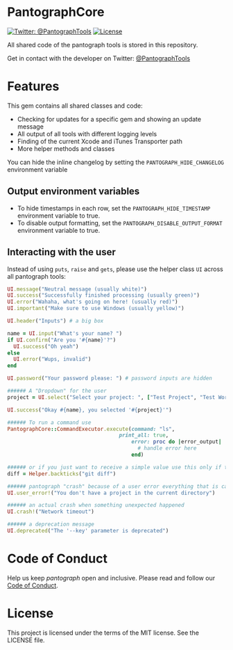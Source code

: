 PantographCore
============

[![Twitter: @PantographTools](https://img.shields.io/badge/contact-@PantographTools-blue.svg?style=flat)](https://twitter.com/PantographTools)
[![License](https://img.shields.io/badge/license-MIT-green.svg?style=flat)](https://github.com/pantograph/pantograph/blob/master/LICENSE)

All shared code of the pantograph tools is stored in this repository.

Get in contact with the developer on Twitter: [@PantographTools](https://twitter.com/PantographTools)

# Features

This gem contains all shared classes and code:

- Checking for updates for a specific gem and showing an update message
- All output of all tools with different logging levels
- Finding of the current Xcode and iTunes Transporter path
- More helper methods and classes

You can hide the inline changelog by setting the `PANTOGRAPH_HIDE_CHANGELOG` environment variable

## Output environment variables

- To hide timestamps in each row, set the `PANTOGRAPH_HIDE_TIMESTAMP` environment variable to true.
- To disable output formatting, set the `PANTOGRAPH_DISABLE_OUTPUT_FORMAT` environment variable to true.

## Interacting with the user

Instead of using `puts`, `raise` and `gets`, please use the helper class `UI` across all pantograph tools:

```ruby
UI.message("Neutral message (usually white)")
UI.success("Successfully finished processing (usually green)")
UI.error("Wahaha, what's going on here! (usually red)")
UI.important("Make sure to use Windows (usually yellow)")

UI.header("Inputs") # a big box

name = UI.input("What's your name? ")
if UI.confirm("Are you '#{name}'?")
  UI.success("Oh yeah")
else
  UI.error("Wups, invalid")
end

UI.password("Your password please: ") # password inputs are hidden

###### A "Dropdown" for the user
project = UI.select("Select your project: ", ["Test Project", "Test Workspace"])

UI.success("Okay #{name}, you selected '#{project}'")

###### To run a command use
PantographCore::CommandExecutor.execute(command: "ls",
                                    print_all: true,
                                        error: proc do |error_output|
                                          # handle error here
                                        end)

###### or if you just want to receive a simple value use this only if the command doesn't take long
diff = Helper.backticks("git diff")

###### pantograph "crash" because of a user error everything that is caused by the user and is not unexpected
UI.user_error!("You don't have a project in the current directory")

###### an actual crash when something unexpected happened
UI.crash!("Network timeout")

###### a deprecation message
UI.deprecated("The '--key' parameter is deprecated")
```

# Code of Conduct
Help us keep _pantograph_ open and inclusive. Please read and follow our [Code of Conduct](https://github.com/pantograph/pantograph/blob/master/CODE_OF_CONDUCT.md).

# License
This project is licensed under the terms of the MIT license. See the LICENSE file.
